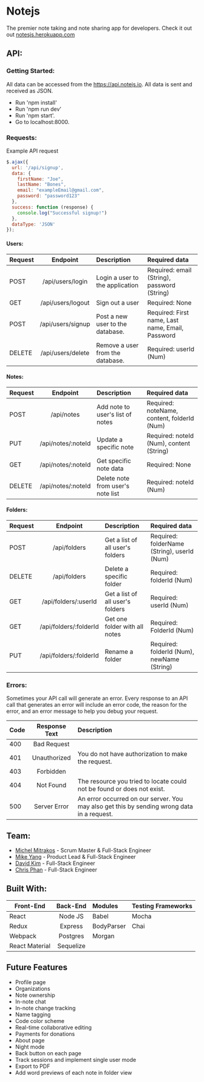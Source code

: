 # Notejs

The premier note taking and note sharing app for developers. Check it out out [notesjs.herokuapp.com](notesjs.herokuapp.com)

## API:
### Getting Started:
All data can be accessed from the https://api.notejs.io. All data is sent and received as JSON.

- Run 'npm install'
- Run 'npm run dev'
- Run 'npm start'.
- Go to localhost:8000.

### Requests:
Example API request

  ```javascript
  $.ajax({
    url: '/api/signup',
    data: {
      firstName: "Joe",
      lastName: "Bones",
      email: "exampleEmail@gmail.com",
      password: "password123"
    },
    success: function (response) {
      console.log("Successful signup!")
    },
    dataType: 'JSON'
  });
  ```

#### Users:
| Request | Endpoint              | Description                           | Required data                                    |
| ------- |:---------------------:| :-------------------------------------|:-------------------------------------------------|
| POST    | /api/users/login      | Login a user to the application       | Required: email (String), password (String)      |
| GET     | /api/users/logout     | Sign out a user                       | Required: None                                   |
| POST    | /api/users/signup     | Post a new user to the database.      | Required: First name, Last name, Email, Password |
| DELETE  | /api/users/delete     | Remove a user from the database.      | Required: userId (Num)                           |

#### Notes:
| Request | Endpoint              | Description                           | Required data                                    |
| ------- |:---------------------:| :-------------------------------------|:-------------------------------------------------|
| POST    | /api/notes            | Add note to user's list of notes      | Required: noteName, content, folderId (Num)      |
| PUT     | /api/notes/:noteId    | Update a specific note                | Required: noteId (Num), content (String)         |
| GET     | /api/notes/:noteId    | Get specific note data                | Required: None                                   |
| DELETE  | /api/notes/:noteId    | Delete note from user's note list     | Required: noteId (Num)                           |

#### Folders:
| Request | Endpoint               | Description                           | Required data                                    |
| ------- |:----------------------:| :-------------------------------------|:-------------------------------------------------|
| POST    | /api/folders           | Get a list of all user's folders      | Required: folderName (String), userId (Num)      |
| DELETE  | /api/folders           | Delete a specific folder              | Required: folderId (Num)                         |
| GET     | /api/folders/:userId   | Get a list of all user's folders      | Required: userId (Num)                           |
| GET     | /api/folders/:folderId | Get one folder with all notes         | Required: FolderId (Num)                         |
| PUT     | /api/folders/:folderId | Rename a folder                       | Required: folderId (Num), newName (String)       |

### Errors:
Sometimes your API call will generate an error. Every response to an API call that generates an error will include an error code, the reason for the error, and an error message to help you debug your request.

| Code  | Response Text   | Description                                                                                      |
| ----- |:---------------:| :------------------------------------------------------------------------------------------------|
| 400   | Bad Request     |                                                                                                  |
| 401   | Unauthorized    | You do not have authorization to make the request.                                               |
| 403   | Forbidden       |                                                                                                  |
| 404   | Not Found       | The resource you tried to locate could not be found or does not exist.                           |
| 500   | Server Error    | An error occurred on our server. You may also get this by sending wrong data in a request.       |


## Team:
- [Michel Mitrakos](https://www.michaelmitrakos.com) - Scrum Master & Full-Stack Engineer
- [Mike Yang](https://github.com/micyang) - Product Lead & Full-Stack Engineer
- [David Kim](https://github.com/davidkim310) - Full-Stack Engineer
- [Chris Phan](https://github.com/cpp6d) - Full-Stack Engineer

## Built With:
| Front-End      | Back-End     | Modules         | Testing Frameworks  |
| -------------- |:------------:| :---------------|:--------------------|
| React          | Node JS      | Babel           | Mocha               |
| Redux          | Express      | BodyParser      | Chai                |
| Webpack        | Postgres     | Morgan          |                     |
| React Material | Sequelize    |                 |                     |

## Future Features
- Profile page
- Organizations
- Note ownership
- In-note chat
- In-note change tracking
- Name tagging
- Code color scheme
- Real-time collaborative editing
- Payments for donations
- About page
- Night mode
- Back button on each page
- Track sessions and implement single user mode
- Export to PDF
- Add word previews of each note in folder view
